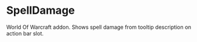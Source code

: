 # SpellDamage
World Of Warcraft addon. Shows spell damage from tooltip description on action bar slot.
